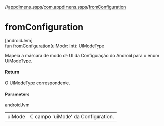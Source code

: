 //[appdimens_ssps](../../index.md)/[com.appdimens.ssps](index.md)/[fromConfiguration](from-configuration.md)

# fromConfiguration

[androidJvm]\
fun [fromConfiguration](from-configuration.md)(uiMode: [Int](https://kotlinlang.org/api/core/kotlin-stdlib/kotlin/-int/index.html)): UiModeType

Mapeia a máscara de modo de UI da Configuração do Android para o enum UiModeType.

#### Return

O UiModeType correspondente.

#### Parameters

androidJvm

| | |
|---|---|
| uiMode | O campo 'uiMode' da Configuration. |